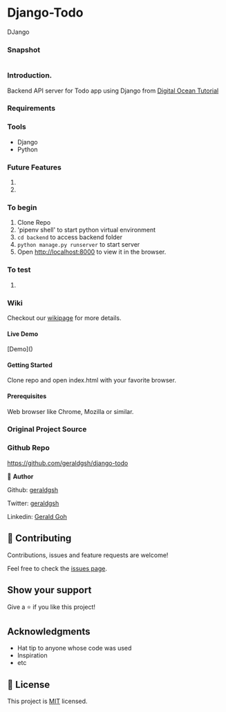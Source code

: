# Django-Todo

DJango

### Snapshot

![]()

### Introduction.

Backend API server for Todo app using Django from [Digital Ocean Tutorial](https://www.digitalocean.com/community/tutorials/build-a-to-do-application-using-django-and-react)

### Requirements


### Tools

* Django
* Python

### Future Features

1. 
2. 

### To begin

1. Clone Repo
2. 'pipenv shell' to start python virtual environment
3. `cd backend` to access backend folder
4. `python manage.py runserver` to start server
5. Open [http://localhost:8000](http://localhost:8000) to view it in the browser.

### To test

1. 

### Wiki

Checkout our [wikipage](https://github.com/geraldgsh/django-todo/wiki) for more details. 

#### Live Demo
[Demo](\)

#### Getting Started
Clone repo and open index.html with your favorite browser.

#### Prerequisites
Web browser like Chrome, Mozilla or similar.

### Original Project Source


### Github Repo
https://github.com/geraldgsh/django-todo

👤 **Author**

Github: [geraldgsh](https://github.com/geraldgsh)

Twitter: [geraldgsh](https://twitter.com/geraldgsh)

Linkedin: [Gerald Goh](https://www.linkedin.com/geraldgsh)

## 🤝 Contributing
Contributions, issues and feature requests are welcome!

Feel free to check the [issues page](https://github.com/geraldgsh/django-todo/issues).

## Show your support

Give a ⭐️ if you like this project!

## Acknowledgments

- Hat tip to anyone whose code was used
- Inspiration
- etc

## 📝 License

This project is [MIT](lic.url) licensed.